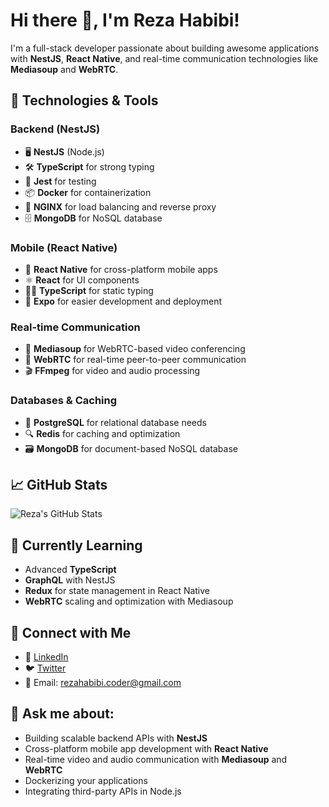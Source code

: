 # Hi there 👋, I'm Reza Habibi!

I'm a full-stack developer passionate about building awesome applications with **NestJS**, **React Native**, and real-time communication technologies like **Mediasoup** and **WebRTC**.

## 🔧 Technologies & Tools

### Backend (NestJS)
- 🖥️ **NestJS** (Node.js)
- 🛠️ **TypeScript** for strong typing
- 🧪 **Jest** for testing
- 📦 **Docker** for containerization
- 🚀 **NGINX** for load balancing and reverse proxy
- 🗄️ **MongoDB** for NoSQL database

### Mobile (React Native)
- 📱 **React Native** for cross-platform mobile apps
- ⚛️ **React** for UI components
- 🧑‍💻 **TypeScript** for static typing
- 📱 **Expo** for easier development and deployment

### Real-time Communication
- 🎥 **Mediasoup** for WebRTC-based video conferencing
- 📡 **WebRTC** for real-time peer-to-peer communication
- 🎬 **FFmpeg** for video and audio processing

### Databases & Caching
- 💾 **PostgreSQL** for relational database needs
- 🔍 **Redis** for caching and optimization
- 🗃️ **MongoDB** for document-based NoSQL database

## 📈 GitHub Stats

![Reza's GitHub Stats](https://github-readme-stats.vercel.app/api?username=RezaHabibi1001&show_icons=true&hide_title=true&count_private=true&hide=prs&theme=radical)

## 🌱 Currently Learning
- Advanced **TypeScript**
- **GraphQL** with NestJS
- **Redux** for state management in React Native
- **WebRTC** scaling and optimization with Mediasoup

## 🔗 Connect with Me
- 💼 [LinkedIn](https://www.linkedin.com/in/rezahabibi)
- 🐦 [Twitter](https://twitter.com/RezaHabibi1001)
- 📧 Email: [rezahabibi.coder@gmail.com](mailto:rezahabibi.coder@gmail.com)

## 💬 Ask me about:
- Building scalable backend APIs with **NestJS**
- Cross-platform mobile app development with **React Native**
- Real-time video and audio communication with **Mediasoup** and **WebRTC**
- Dockerizing your applications
- Integrating third-party APIs in Node.js
